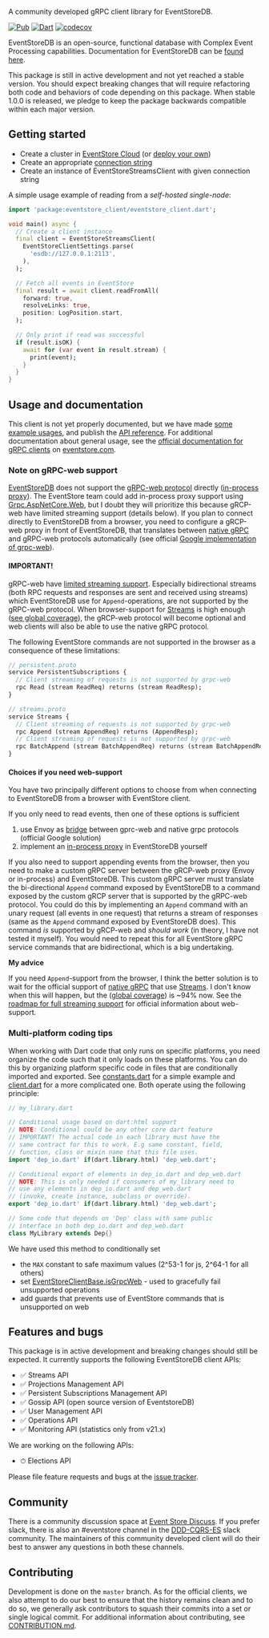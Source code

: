 A community developed gRPC client library for EventStoreDB.

[![Pub](https://img.shields.io/pub/v/eventstore_client.svg)](https://pub.dev/packages/eventstore_client)
[![Dart](https://github.com/DISCOOS/eventstore-client-dart/actions/workflows/dart.yml/badge.svg)](https://github.com/DISCOOS/eventstore-client-dart/actions/workflows/dart.yml)
[![codecov](https://codecov.io/gh/DISCOOS/eventstore-client-dart/branch/master/graph/badge.svg?token=HAHS8DUBHM)](https://codecov.io/gh/DISCOOS/eventstore-client-dart)

EventStoreDB is an open-source, functional database with Complex Event Processing
capabilities. Documentation for EventStoreDB can be [found here](https://eventstore.com/docs).

This package is still in active development and not yet reached a stable version.
You should expect breaking changes that will require refactoring both code and behaviors
of code depending on this package. When stable 1.0.0 is released, we pledge to keep the
package backwards compatible within each major version.

## Getting started
* Create a cluster in [EventStore Cloud](https://developers.eventstore.com/cloud/intro/) (or [deploy your own](https://developers.eventstore.com/server/v21.6/docs/installation/#quick-start-preview))
* Create an appropriate [connection string](https://developers.eventstore.com/clients/grpc/getting-started/#connection-details)
* Create an instance of EventStoreStreamsClient with given connection string

A simple usage example of reading from a _self-hosted single-node_:

```dart
import 'package:eventstore_client/eventstore_client.dart';

void main() async {
  // Create a client instance
  final client = EventStoreStreamsClient(
    EventStoreClientSettings.parse(
      'esdb://127.0.0.1:2113',
    ),
  );

  // Fetch all events in EventStore
  final result = await client.readFromAll(
    forward: true,
    resolveLinks: true,
    position: LogPosition.start,
  );

  // Only print if read was successful
  if (result.isOK) {
    await for (var event in result.stream) {
      print(event);
    }
  }
}
```

## Usage and documentation
This client is not yet properly documented, but we have made [some example usages](example/README.md),
and publish the [API reference](https://pub.dev/documentation/eventstore_client/latest).
For additional documentation about general usage, see the 
[official documentation for gRPC clients](https://developers.eventstore.com/clients/grpc/getting-started)
on [eventstore.com](https://developers.eventstore.com).

### Note on gRPC-web support
[EventStoreDB](https://github.com/EventStore/EventStore) does not support the 
[gRPC-web protocol](https://github.com/grpc/grpc/blob/master/doc/PROTOCOL-WEB.md) 
directly ([in-process proxy](https://github.com/grpc/grpc-web/blob/master/doc/in-process-proxy.md)). 
The EventStore team could add in-process proxy support using [Grpc.AspNetCore.Web](https://www.nuget.org/packages/Grpc.AspNetCore.Web), 
but I doubt they will prioritize this because gRCP-web have limited streaming support (details below). 
If you plan to connect directly to EventStoreDB from a browser, you need to configure a gRCP-web proxy in 
front of EventStoreDB, that translates between [native gRPC](https://github.com/grpc/grpc/blob/master/doc/PROTOCOL-HTTP2.md) 
and gRPC-web protocols automatically (see official [Google implementation of grpc-web](https://github.com/grpc/grpc-web)).

#### IMPORTANT! 
gRPC-web have [limited streaming support](https://github.com/grpc/grpc-web#streaming-support). 
Especially bidirectional streams (both RPC requests and responses are sent and received using streams) which 
EventStoreDB use for `Append`-operations, are not supported by the gRPC-web protocol. When browser-support 
for [Streams](https://streams.spec.whatwg.org/) is high enough ([see global coverage](https://caniuse.com/streams)), 
the gRCP-web protocol will become optional and web clients will also be able to use the native gRPC protocol.

The following EventStore commands are not supported in the browser as
a consequence of these limitations:

```protobuf
// persistent.proto
service PersistentSubscriptions {
  // Client streaming of requests is not supported by grpc-web
  rpc Read (stream ReadReq) returns (stream ReadResp);
}

// streams.proto
service Streams {
  // Client streaming of requests is not supported by grpc-web
  rpc Append (stream AppendReq) returns (AppendResp);
  // Client streaming of requests is not supported by grpc-web
  rpc BatchAppend (stream BatchAppendReq) returns (stream BatchAppendResp);
}
```


#### Choices if you need web-support
You have two principally different options to choose from when connecting to EventStoreDB from a browser with 
EventStore client.

If you only need to read events, then one of these options is sufficient
1. use Envoy as [bridge](tool/grpc/bridge/README.md) between gprc-web and native grpc protocols (official Google solution)
3. implement an [in-process proxy](https://github.com/grpc/grpc-web/blob/master/doc/in-process-proxy.md)
  in EventStoreDB yourself

If you also need to support appending events from the browser, then you need to make a custom gRPC server between 
the gRCP-web proxy (Envoy or in-process) and EventStoreDB. This custom gRPC server must translate the bi-directional 
`Append` command exposed by EventStoreDB to a command exposed by the custom gRCP server that is supported by the 
gRPC-web protocol. You could do this by implementing an `Append` command with an unary request (all events in one 
request) that returns a stream of responses (same as the `Append` command exposed by EventStoreDB does). 
This command _is_ supported by gRCP-web and _should work_ (in theory, I have not tested it myself). You would need 
to repeat this for all EventStore gRPC service commands that are bidirectional, which is a big undertaking.

**My advice**

If you need `Append`-support from the browser, I think the better solution is to wait for the official support 
of [native gRPC](https://github.com/grpc/grpc/blob/master/doc/PROTOCOL-HTTP2.md) that
use [Streams](https://streams.spec.whatwg.org/). I don't know when this will happen, but 
the ([global coverage](https://caniuse.com/streams)) is ~94% now. See the
[roadmap for full streaming support](https://github.com/grpc/grpc-web/blob/master/doc/streaming-roadmap.md) 
for official information about web-support.

### Multi-platform coding tips
When working with Dart code that only runs on specific platforms, you need organize the 
code such that it only loads on these platforms. You can do this by organizing platform 
specific code in files that are conditionally imported and exported. 
See [constants.dart](lib/src/core/constants.dart) for a simple example and 
[client.dart](lib/src/core/client.dart) for a more complicated one. Both operate using 
the following principle:
```dart
// my_library.dart

// Conditional usage based on dart:html support
// NOTE: Conditional could be any other core dart feature
// IMPORTANT! The actual code in each library must have the 
// same contract for this to work. E.g same constant, field, 
// function, class or mixin name that this file uses. 
import 'dep_io.dart' if(dart.library.html) 'dep_web.dart';

// Conditional export of elements in dep_io.dart and dep_web.dart
// NOTE: This is only needed if consumers of my_library need to 
// use any elements in dep_io.dart and dep_web.dart 
// (invoke, create instance, subclass or override).
export 'dep_io.dart' if(dart.library.html) 'dep_web.dart';

// Some code that depends on 'Dep' class with same public 
// interface in both dep_io.dart and dep_web.dart
class MyLibrary extends Dep{}

```

We have used this method to conditionally set 
* the `MAX` constant to safe maximum values (2^53-1 for js, 2^64-1 for all others)
* set [EventStoreClientBase.isGrpcWeb](lib/src/core/client_base.dart) - used to gracefully fail unsupported operations
* add guards that prevents use of EventStore commands that is unsupported on web

## Features and bugs

This package is in active development and breaking changes should still be expected. It currently
supports the following EventStoreDB client APIs:

* ✅   Streams API
* ✅   Projections Management API
* ✅   Persistent Subscriptions Management API
* ✅   Gossip API (open source version of EventstoreDB)
* ✅ User Management API
* ✅ Operations API
* ✅ Monitoring API (statistics only from v21.x)

We are working on the following APIs:

* ⏱ Elections API

Please file feature requests and bugs at the [issue tracker][tracker].

[tracker]: https://github.com/DISCOOS/eventstore-client-dart/issues/new

## Community
There is a community discussion space at [Event Store Discuss](https://discuss.eventstore.com).
If you prefer slack, there is also an #eventstore channel in the [DDD-CQRS-ES](https://j.mp/ddd-es-cqrs)
slack community. The maintainers of this community developed client will do their
best to answer any questions in both these channels.

## Contributing
Development is done on the `master` branch. As for the official clients, we also
attempt to do our best to ensure that the history remains clean and to do so, we generally
ask contributors to squash their commits into a set or single logical commit.
For additional information about contributing, see [CONTRIBUTION.md][contributing].

[contributing]: https://github.com/DISCOOS/eventstore-client-dart/blob/master/CONTRIBUTION.md